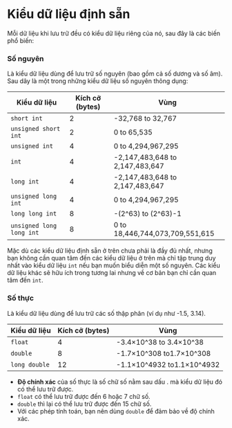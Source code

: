 # Kiểu dữ liệu định sẵn

Mỗi dữ liệu khi lưu trữ đều có kiểu dữ liệu riêng của nó, sau đây là các biến phổ biến:&#x20;

### Số nguyên

Là kiểu dữ liệu dùng để lưu trữ số nguyên (bao gồm cả số dương và số âm). Sau dây là một trong những kiểu dữ liệu số nguyên thông dụng:

<table data-full-width="false"><thead><tr><th>Kiểu dữ liệu</th><th>Kích cỡ (bytes)</th><th>Vùng</th></tr></thead><tbody><tr><td><code>short int</code></td><td>2</td><td>-32,768 to 32,767</td></tr><tr><td><code>unsigned short int</code></td><td>2</td><td>0 to 65,535</td></tr><tr><td><code>unsigned int</code></td><td>4</td><td>0 to 4,294,967,295</td></tr><tr><td><code>int</code></td><td>4</td><td>-2,147,483,648 to 2,147,483,647</td></tr><tr><td><code>long int</code></td><td>4</td><td>-2,147,483,648 to 2,147,483,647</td></tr><tr><td><code>unsigned long int</code></td><td>4</td><td>0 to 4,294,967,295</td></tr><tr><td><code>long long int</code></td><td>8</td><td>-(2^63) to (2^63)-1</td></tr><tr><td><code>unsigned long long int</code></td><td>8</td><td>0 to 18,446,744,073,709,551,615</td></tr></tbody></table>

Mặc dù các kiểu dữ liệu định sẵn ở trên chưa phải là đầy đủ nhất, nhưng bạn không cần quan tâm đến các kiểu dữ liệu ở trên mà chỉ tập trung duy nhất vào kiểu dữ liệu `int` nếu bạn muốn biểu diễn một số nguyên. Các kiểu dữ liệu khác sẽ hữu ích trong tương lai nhưng về cơ bản bạn chỉ cần quan tâm đến `int`.

### Số thực&#x20;

Là kiểu dữ liệu dùng để lưu trữ các số thập phân (ví dụ như -1.5, 3.14).&#x20;

| Kiểu dữ liệu  | Kích cỡ (bytes) | Vùng                       |
| ------------- | --------------- | -------------------------- |
| `float`       | 4               | -3.4×10^38 to 3.4×10^38    |
| `double`      | 8               | -1.7×10^308 to1.7×10^308   |
| `long double` | 12              | -1.1×10^4932 to1.1×10^4932 |

* **Độ chính xác** của số thực là số chữ số nằm sau dấu . mà kiểu dữ liệu đó có thể lưu trữ được.
* `float` có thể lưu trữ được đến 6 hoặc 7 chữ số.
* `double` thì lại có thể lưu trữ được đến 15 chữ số.&#x20;
* Với các phép tính toán, bạn nên dùng `double` để đảm bảo về độ chính xác.

